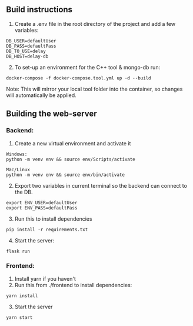 
## Build instructions
1. Create a .env file in the root directory of the project and add a few variables:

```
DB_USER=defaultUser
DB_PASS=defaultPass
DB_TO_USE=delay
DB_HOST=delay-db
```
2. To set-up an environment for the C++ tool & mongo-db run:
```
docker-compose -f docker-compose.tool.yml up -d --build
```

Note: This will mirror your local tool folder into the container, so changes will automatically be applied.


## Building the web-server

### Backend: 
1. Create a new virtual environment and activate it
```
Windows:
python -m venv env && source env/Scripts/activate

Mac/Linux
python -m venv env && source env/bin/activate
```
2. Export two variables in current terminal so the backend can connect to the DB.
```
export ENV_USER=defaultUser
export ENV_PASS=defaultPass
```
3.  Run this to install dependencies
```
pip install -r requirements.txt
```
4. Start the server:
```
flask run
```

### Frontend: 
1. Install yarn if you haven't
2. Run this from ./frontend to install dependencies:
```
yarn install
```
3. Start the server

```
yarn start
```
